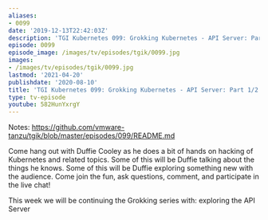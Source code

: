 ```yaml
---
aliases:
- 0099
date: '2019-12-13T22:42:03Z'
description: 'TGI Kubernetes 099: Grokking Kubernetes - API Server: Part 1/2'
episode: 0099
episode_image: /images/tv/episodes/tgik/0099.jpg
images:
- /images/tv/episodes/tgik/0099.jpg
lastmod: '2021-04-20'
publishdate: '2020-08-10'
title: 'TGI Kubernetes 099: Grokking Kubernetes - API Server: Part 1/2'
type: tv-episode
youtube: 582HunYxrgY
---
```


Notes: https://github.com/vmware-tanzu/tgik/blob/master/episodes/099/README.md

Come hang out with Duffie Cooley as he does a bit of hands on hacking of Kubernetes and related topics. Some of this will be Duffie talking about the things he knows. Some of this will be Duffie exploring something new with the audience. Come join the fun, ask questions, comment, and participate in the live chat!

This week we will be continuing the Grokking series with: exploring the API Server